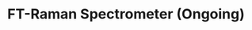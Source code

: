 ---
title: "FT-Raman Spectrometer (Ongoing)"
excerpt: "Signal processing algorithm development for next-generation on rover spectroscopy"
year: Ongoing
category: 'Mars Rover Design Team'
header:
  image: ftspec_render.png
  teaser: ftspec_render.png
sidebar:
  - title: "Role"
    text: "Signal Processing"
  - title: "Responsibilities"
    text: "Correct for vibration effects"
  - title: "Collaborators"
    text: "Frank Marshall, Katie Brinkner, John Maruska"
---